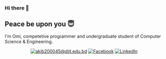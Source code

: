 ### Hi there 👋
## Peace be upon you 😇
I'm Omi, competetive programmer and undergraduate student of Computer Science & Engineering.

<p align="center">
	<a href="mailto:akib200045@diit.edu.bd?subject=Github%20Visitor&body=Hi%20Omi,..."><img src="http://img.shields.io/badge/-@akibhossainomi-_?label=Send%20Mail&style=social&logo=gmail" alt="akib200045@diit.edu.bd"></a>
  <a href="https://www.facebook.com/omio.antu/"><img src="https://img.shields.io/badge/Facebook--_.svg?style=social&logo=facebook" alt="Facebook"></a>
	<a href="https://www.linkedin.com/in/mdakibhossainomi-programmer-problemsolver/"><img src="https://img.shields.io/badge/LinkedIn--_.svg?style=social&logo=linkedin" alt="LinkedIn"></a>
  
<!--
**AkibHossainOmi/AkibHossainOmi** is a ✨ _special_ ✨ repository because its `README.md` (this file) appears on your GitHub profile.

Here are some ideas to get you started:

- 🔭 I’m currently working on ...
- 🌱 I’m currently learning ...
- 👯 I’m looking to collaborate on ...
- 🤔 I’m looking for help with ...
- 💬 Ask me about ...
- 📫 How to reach me: ...
- 😄 Pronouns: ...
- ⚡ Fun fact: ...
-->
